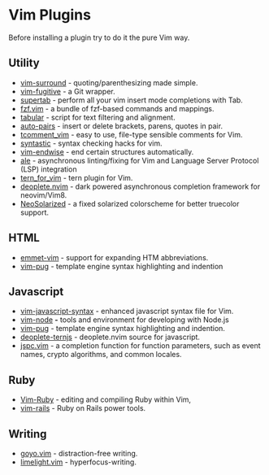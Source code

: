 # Vim Plugins

Before installing a plugin try to do it the pure Vim way.

## Utility

* [vim-surround](https://github.com/tpope/vim-surround) - quoting/parenthesizing made simple.
* [vim-fugitive](https://github.com/tpope/vim-fugitive) - a Git wrapper.
* [supertab](https://github.com/ervandew/supertab) - perform all your vim insert mode completions with Tab.
* [fzf.vim](https://github.com/junegunn/fzf.vim) - a bundle of fzf-based commands and mappings.
* [tabular](https://github.com/godlygeek/tabular) - script for text filtering and alignment.
* [auto-pairs](https://github.com/jiangmiao/auto-pairs) - insert or delete brackets, parens, quotes in pair.
* [tcomment\_vim](https://github.com/tomtom/tcomment_vim) - easy to use, file-type sensible comments for Vim.
* [syntastic](https://github.com/vim-syntastic/syntastic) - syntax checking hacks for vim.
* [vim-endwise](https://github.com/tpope/vim-endwise) - end certain structures automatically.
* [ale](https://github.com/w0rp/ale) - asynchronous linting/fixing for Vim and Language Server Protocol \(LSP\) integration
* [tern\_for\_vim](https://github.com/ternjs/tern_for_vim) - tern plugin for Vim.
* [deoplete.nvim](https://github.com/Shougo/deoplete.nvim) - dark powered asynchronous completion framework for neovim/Vim8.
* [NeoSolarized](https://github.com/icymind/NeoSolarized) - a fixed solarized colorscheme for better truecolor support.

## HTML

* [emmet-vim](https://github.com/mattn/emmet-vim) - support for expanding HTM abbreviations.
* [vim-pug](https://github.com/digitaltoad/vim-pug) - template engine syntax highlighting and indention

## Javascript

* [vim-javascript-syntax](https://github.com/jelera/vim-javascript-syntax) - enhanced javascript syntax file for Vim.
* [vim-node](https://github.com/moll/vim-node) **-** tools and environment for developing with Node.js
* [vim-pug](https://github.com/digitaltoad/vim-pug) -  template engine syntax highlighting and indention.
* [deoplete-ternjs](https://github.com/carlitux/deoplete-ternjs) - deoplete.nvim source for javascript.
* [jspc.vim](https://github.com/othree/jspc.vim) - a completion function for function parameters, such as event names, crypto algorithms, and common locales.

## Ruby

* [Vim-Ruby](https://github.com/vim-ruby) - editing and compiling Ruby within Vim,
* [vim-rails](https://github.com/tpope/vim-rails) - Ruby on Rails power tools.

## Writing

* [goyo.vim](https://github.com/junegunn/goyo.vim) - distraction-free writing.
* [limelight.vim](https://github.com/junegunn/limelight.vim) - hyperfocus-writing.

